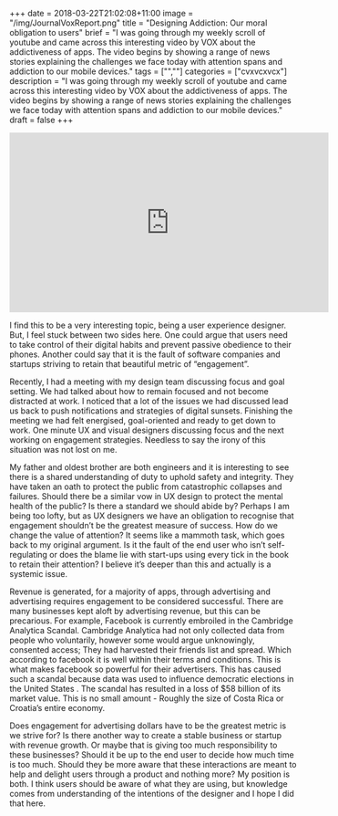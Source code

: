 +++
date = 2018-03-22T21:02:08+11:00
image = "/img/JournalVoxReport.png"
title = "Designing Addiction: Our moral obligation to users"
brief = "I was going through my weekly scroll of youtube and came across this interesting video by VOX about the addictiveness of apps. The video begins by showing a range of news stories explaining the challenges we face today with attention spans and addiction to our mobile devices."
tags = ["",""]
categories = ["cvxvcxvcx"]
description = "I was going through my weekly scroll of youtube and came across this interesting video by VOX about the addictiveness of apps. The video begins by showing a range of news stories explaining the challenges we face today with attention spans and addiction to our mobile devices."
draft = false
+++

<div id="tubes" class=" break">
<div id="embed-container">
<iframe width="560" height="315" src='https://www.youtube.com/embed/NUMa0QkPzns' frameborder='0' allowfullscreen>
</iframe>
</div></div>

<p id="post-box" class="break">
I find this to be a very interesting topic, being a user experience designer. But, I feel stuck between two sides here. One could argue that users need to take control of their digital habits and prevent passive obedience to their phones. Another could say that it is the fault of software companies and startups striving to retain that beautiful metric of “engagement”.
</p>
<p id="post-box" class="break">
Recently, I had a meeting with my design team discussing focus and goal setting. We had talked about how to remain focused and not become distracted at work. I noticed that a lot of the issues we had discussed lead us back to push notifications and strategies of digital sunsets. Finishing the meeting we had felt energised, goal-oriented and ready to get down to work. One minute UX and visual designers discussing focus and the next working on engagement strategies. Needless to say the irony of this situation was not lost on me.
</p>
<p id="post-box" class="break">
My father and oldest brother are both engineers and it is interesting to see there is a shared understanding of duty to uphold safety and integrity. They have taken an oath to protect the public from catastrophic collapses and failures. Should there be a similar vow in UX design to protect the mental health of the public? Is there a standard we should abide by? Perhaps I am being too lofty, but as UX designers we have an obligation to recognise that engagement shouldn’t be the greatest measure of success. How do we change the value of attention? It seems like a mammoth task, which goes back to my original argument. Is it the fault of the end user who isn’t self-regulating or does the blame lie with start-ups using every tick in the book to retain their attention? I believe it’s deeper than this and actually is a systemic issue.
</p>
<p id="post-box" class="break">
Revenue is generated, for a majority of apps, through advertising and advertising requires engagement to be considered successful. There are many businesses kept aloft by advertising revenue, but this can be precarious. For example, Facebook is currently embroiled in the Cambridge Analytica Scandal. Cambridge Analytica had not only collected data from people who voluntarily, however some would argue unknowingly, consented access; They had harvested their friends list and spread. Which according to facebook it is well within their terms and conditions. This is what makes facebook so powerful for their advertisers. This has caused such a scandal because data was used to influence democratic elections in the United States . The scandal has resulted in a loss of $58 billion of its market value. This is no small amount - Roughly the size of Costa Rica or Croatia’s entire economy.
</p>
<p id="post-box" class="break">
Does engagement for advertising dollars have to be the greatest metric is we strive for? Is there another way to create a stable business or startup with revenue growth. Or maybe that is giving too much responsibility to these businesses? Should it be up to the end user to decide how much time is too much. Should they be more aware that these interactions are meant to help and delight users through a product and nothing more? My position is both. I think users should be aware of what they are using, but knowledge comes from understanding of the intentions of the designer and I hope I did that here.
</p>
